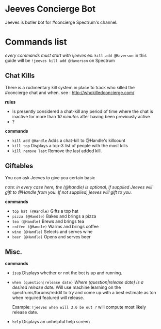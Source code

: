 # Jeeves Concierge Bot
Jeeves is butler bot for #concierge Spectrum's channel.

# Commands list

*every commands must start with !jeeves*
ex: `kill add @Haverson` in this guide will be `!jeeves kill add @Haverson` on Spectrum

## Chat Kills
There is a rudimentary kill system in place to track who killed the #concierge chat and when.
see : http://whokilledconcierge.com/

**rules** 
- Is presently considered a chat-kill any period of time where the chat is inactive for more than *10 minutes* after having been previously active
- ?

**commands**
- `kill add @Handle` 
    Adds a chat-kill to @Handle's killcount
- `kill top`
    Displays a top-3 list of people with the most kills
- `kill remove last`
    Remove the last added kill.


## Giftables
You can ask Jeeves to give you certain basic 

*note: in every case here, the (@handle) is optional, if supplied Jeeves will gift to @Handle from you.
If not supplied, jeeves will gift to you.* 

**commands**
- `top hat (@Handle)` 
    Gifts a top hat
- `pizza (@Handle)`
    Bakes and brings a pizza
- `tea (@Handle)`
    Brews and brings tea
- `coffee (@Handle)`
    Warms and brings coffee
- `wine (@Handle)`
    Selects and serves wine
- `beer (@Handle)`
    Opens and serves beer

## Misc.

**commands**
- `isup`
    Displays whether or not the bot is up and running.
- `when (question|release date)`
    *Where (question|release date) is a desired release date.* Will use machine learning on the spectrums/forums/reddit to try and come up with a best estimate as ton when
    required featured will release.
    
    Example: `!jeeves when will 3.0 be out ?` will compute most likely release date.
- `help`
    Displays an unhelpful help screen
